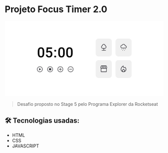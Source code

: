 # Projeto Focus Timer 2.0

![preview-focus-timer](./images/preview-focus-timer.jpeg)

> Desafio proposto no Stage 5 pelo Programa Explorer da Rocketseat

## 🛠 Tecnologias usadas:

- HTML
- CSS
- JAVASCRIPT
